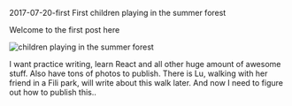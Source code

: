 2017-07-20-first
First
children playing in the summer forest

Welcome to the first post here

![children playing in the summer forest](/posts/2017-07-20-first.jpg)

I want practice writing, learn React and all other huge amount of awesome stuff. Also have tons of
photos to publish. There is Lu, walking with her friend in a Fili park, will write
about this walk later. And now I need to figure out how to publish this..
